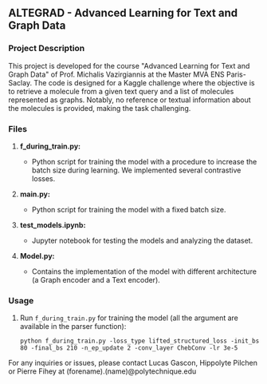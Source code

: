 ## ALTEGRAD - Advanced Learning for Text and Graph Data 

### Project Description

This project is developed for the course "Advanced Learning for Text and Graph Data" of Prof. Michalis Vazirgiannis at the Master MVA ENS Paris-Saclay. The code is designed for a Kaggle challenge where the objective is to retrieve a molecule from a given text query and a list of molecules represented as graphs. Notably, no reference or textual information about the molecules is provided, making the task challenging.

### Files

1. **f_during_train.py:**
   - Python script for training the model with a procedure to increase the batch size during learning. We implemented several contrastive losses. 

2. **main.py:**
   - Python script for training the model with a fixed batch size.

3. **test_models.ipynb:**
   - Jupyter notebook for testing the models and analyzing the dataset.

4. **Model.py:**
   - Contains the implementation of the model with different architecture (a Graph encoder and a Text encoder).

### Usage

1. Run `f_during_train.py` for training the model (all the argument are available in the parser function):

   ```
   python f_during_train.py -loss_type lifted_structured_loss -init_bs 80 -final_bs 210 -n_ep_update 2 -conv_layer ChebConv -lr 3e-5
   ```

For any inquiries or issues, please contact Lucas Gascon, Hippolyte Pilchen or Pierre Fihey at (forename).(name)@polytechnique.edu

